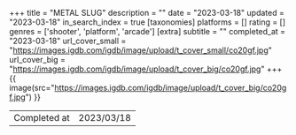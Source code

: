 +++
title = "METAL SLUG"
description = ""
date = "2023-03-18"
updated = "2023-03-18"
in_search_index = true
[taxonomies]
platforms = []
rating = []
genres = ['shooter', 'platform', 'arcade']
[extra]
subtitle = ""
completed_at = "2023-03-18"
url_cover_small = "https://images.igdb.com/igdb/image/upload/t_cover_small/co20gf.jpg"
url_cover_big = "https://images.igdb.com/igdb/image/upload/t_cover_big/co20gf.jpg"
+++
{{ image(src="https://images.igdb.com/igdb/image/upload/t_cover_big/co20gf.jpg") }}

|              |            |
| ------------ | ---------- |
| Completed at | 2023/03/18 |


